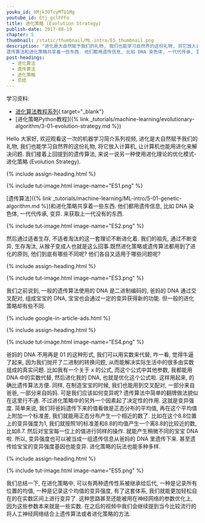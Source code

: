 ```yaml
---
youku_id: XMjk3OTcyMTU1Mg
youtube_id: Etj_gclFFFo
title: 进化策略 (Evolution Strategy)
publish-date: 2017-08-19
chapter: 5
thumbnail: /static/thumbnail/ML-intro/ES_thumbnail.png
description: "进化是大自然赋予我们的礼物, 我们也能学习自然界的这份礼物, 将它放入计算机, 让计算机也能用进化来解决问题. 我们接着上回提到的遗传算法, 来说一说另一种使用进化理论的优化模式-进化策略 (Evolution Strategy).
遗传算法和进化策略共享着一些东西. 他们都用遗传信息, 比如 DNA 染色体, 一代代传承, 变异. 来获取上一代没有的东西."
post-headings:
  - 进化算法
  - 遗传算法
  - 进化策略
  - 总结
---
```

学习资料:
  * [进化算法教程系列](https://morvanzhou.github.io/tutorials/machine-learning/evolutionary-algorithm/){:target="_blank"}
  * [进化策略Python教程]({% link _tutorials/machine-learning/evolutionary-algorithm/3-01-evolution-strategy.md %})

Hello 大家好, 欢迎观看这一次的机器学习简介系列视频, 进化是大自然赋予我们的礼物, 我们也能学习自然界的这份礼物, 将它放入计算机, 让计算机也能用进化来解决问题. 我们接着上回提到的遗传算法, 来说一说另一种使用进化理论的优化模式-进化策略 (Evolution Strategy).


{% include assign-heading.html %}


{% include tut-image.html image-name="ES1.png" %}

[遗传算法]({% link _tutorials/machine-learning/ML-intro/5-01-genetic-algorithm.md %})和进化策略共享着一些东西. 他们都用遗传信息, 比如 DNA 染色体, 一代代传承, 变异. 来获取上一代没有的东西.

{% include tut-image.html image-name="ES2.png" %}

然后通过适者生存, 不适者淘汰的这一套理论不断进化着. 我们的祖先, 通过不断变异, 生存淘汰, 从猴子变成人也就是这么回事.既然进化策略或遗传算法都用到了进化的原则, 他们到底有哪些不同呢? 他们各自又适用于哪些问题呢?


{% include assign-heading.html %}


{% include tut-image.html image-name="ES3.png" %}

我们之前说到, 一般的遗传算法使用的 DNA 是二进制编码的, 爸妈的 DNA 通过交叉配对, 组成宝宝的 DNA, 宝宝也会通过一定的变异获得新的功能. 但一般的进化策略却有些不同.




{% include google-in-article-ads.html %}


{% include assign-heading.html %}

{% include tut-image.html image-name="ES4.png" %}

爸妈的 DNA 不用再是 01 的这种形式, 我们可以用实数来代替, 咋一看, 觉得牛逼了起来, 因为我们抛开了二进制的转换问题, 从而能解决实际生活中的很多由实数组成的真实问题. 比如我有一个关于 x 的公式, 而这个公式中其他参数, 我都能用 DNA 中的实数代替, 然后进化我的 DNA, 也就是优化这个公式啦. 这样用起来, 的确比遗传算法方便. 同样, 在制造宝宝的时候, 我们也能用到交叉配对, 一部分来自爸爸, 一部分来自妈妈. 可是我们应该如何变异呢? 遗传算法中简单的翻牌做法貌似在这里行不通. 不过进化策略中的另外一个因素起了决定性的作用. 这就是变异强度. 简单来说, 我们将爸妈遗传下来的值看做是正态分布的平均值, 再在这个平均值上附加一个标准差, 我们就能用正态分布产生一个相近的数了. 比如在这个8.8位置上的变异强度为1,  我们就按照1的标准差和8.8的均值产生一个离8.8的比较近的数, 比如8.7. 然后对宝宝每一位上的值进行同样的操作. 就能产生稍微不同的宝宝 DNA 啦. 所以, 变异强度也可以被当成一组遗传信息从爸妈的 DNA 里遗传下来. 甚至遗传给宝宝的变异强度基因也能变异. 进化策略的玩法也能多种多样.



 {% include assign-heading.html %}

{% include tut-image.html image-name="ES5.png" %}

我们总结一下, 在进化策略中, 可以有两种遗传性系被继承给后代, 一种是记录所有位置的均值, 一种是记录这个均值的变异强度, 有了这套体系, 我们就能更加轻松自在的在实数区间上进行变异了. 这种思路甚至还能被用在神经网络的参数优化上, 因为这些参数本来就是一些实数. 在之后的视频中我们会继续提到当今比较流行的将人工神经网络结合上遗传算法或者进化策略的方法.
